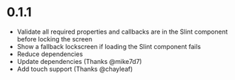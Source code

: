 
# 0.1.1
- Validate all required properties and callbacks are in the Slint component before locking the screen
- Show a fallback lockscreen if loading the Slint component fails
- Reduce dependencies
- Update dependencies (Thanks @mike7d7)
- Add touch support (Thanks @chayleaf)
